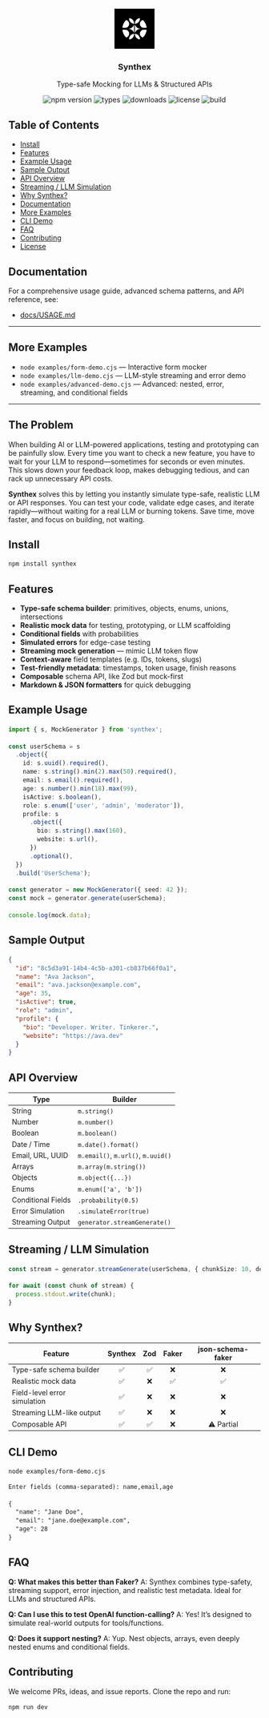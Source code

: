 <br />
<div align="center">
  <a href="https://github.com/nick-vanduijn/synthex">
    <img src="images/logo.png" alt="Logo" width="80" height="80">
  </a>

  <h3 align="center">Synthex</h3>

  <p align="center">
    Type-safe Mocking for LLMs & Structured APIs  
  </p>

  ![npm version](https://img.shields.io/npm/v/synthex?color=brightgreen&label=npm)
  ![types](https://img.shields.io/npm/types/synthex?label=types)
  ![downloads](https://img.shields.io/npm/dt/synthex?color=blue)
  ![license](https://img.shields.io/npm/l/synthex?color=orange)
  ![build](https://img.shields.io/github/actions/workflow/status/nick-vanduijn/synthex/ci.yml?branch=main&label=build)
</div>


## Table of Contents

- [Install](#install)
- [Features](#features)
- [Example Usage](#-example-usage)
- [Sample Output](#-sample-output)
- [API Overview](#api-overview)
- [Streaming / LLM Simulation](#streaming--llm-simulation)
- [Why Synthex?](#why-synthex)
- [Documentation](#documentation)
- [More Examples](#more-examples)
- [CLI Demo](#cli-demo)
- [FAQ](#faq)
- [Contributing](#contributing)
- [License](#license)
## Documentation

For a comprehensive usage guide, advanced schema patterns, and API reference, see:

- [docs/USAGE.md](docs/USAGE.md)

---

## More Examples

- `node examples/form-demo.cjs` — Interactive form mocker
- `node examples/llm-demo.cjs` — LLM-style streaming and error demo
- `node examples/advanced-demo.cjs` — Advanced: nested, error, streaming, and conditional fields

---


## The Problem

When building AI or LLM-powered applications, testing and prototyping can be painfully slow. Every time you want to check a new feature, you have to wait for your LLM to respond—sometimes for seconds or even minutes. This slows down your feedback loop, makes debugging tedious, and can rack up unnecessary API costs.

**Synthex** solves this by letting you instantly simulate type-safe, realistic LLM or API responses. You can test your code, validate edge cases, and iterate rapidly—without waiting for a real LLM or burning tokens. Save time, move faster, and focus on building, not waiting.

## Install

```bash
npm install synthex
```

## Features

* **Type-safe schema builder**: primitives, objects, enums, unions, intersections
* **Realistic mock data** for testing, prototyping, or LLM scaffolding
* **Conditional fields** with probabilities
* **Simulated errors** for edge-case testing
* **Streaming mock generation** — mimic LLM token flow
* **Context-aware** field templates (e.g. IDs, tokens, slugs)
* **Test-friendly metadata**: timestamps, token usage, finish reasons
* **Composable** schema API, like Zod but mock-first
* **Markdown & JSON formatters** for quick debugging

## Example Usage

```ts
import { s, MockGenerator } from 'synthex';

const userSchema = s
  .object({
    id: s.uuid().required(),
    name: s.string().min(2).max(50).required(),
    email: s.email().required(),
    age: s.number().min(18).max(99),
    isActive: s.boolean(),
    role: s.enum(['user', 'admin', 'moderator']),
    profile: s
      .object({
        bio: s.string().max(160),
        website: s.url(),
      })
      .optional(),
  })
  .build('UserSchema');

const generator = new MockGenerator({ seed: 42 });
const mock = generator.generate(userSchema);

console.log(mock.data);
```

## Sample Output

```json
{
  "id": "8c5d3a91-14b4-4c5b-a301-cb837b66f0a1",
  "name": "Ava Jackson",
  "email": "ava.jackson@example.com",
  "age": 35,
  "isActive": true,
  "role": "admin",
  "profile": {
    "bio": "Developer. Writer. Tinkerer.",
    "website": "https://ava.dev"
  }
}
```

## API Overview

| Type               | Builder                            |
|--------------------|------------------------------------|
| String             | `m.string()`                       |
| Number             | `m.number()`                       |
| Boolean            | `m.boolean()`                      |
| Date / Time        | `m.date().format()`                |
| Email, URL, UUID   | `m.email()`, `m.url()`, `m.uuid()` |
| Arrays             | `m.array(m.string())`              |
| Objects            | `m.object({...})`                  |
| Enums              | `m.enum(['a', 'b'])`               |
| Conditional Fields | `.probability(0.5)`                |
| Error Simulation   | `.simulateError(true)`             |
| Streaming Output   | `generator.streamGenerate()`       |

## Streaming / LLM Simulation

```ts
const stream = generator.streamGenerate(userSchema, { chunkSize: 10, delayMs: 50 });

for await (const chunk of stream) {
  process.stdout.write(chunk);
}
```

## Why Synthex?

| Feature                      | Synthex | Zod | Faker | json-schema-faker |
|------------------------------|:--------:|:---:|:-----:|:-----------------:|
| Type-safe schema builder     |   ✅     | ✅  |  ❌   |        ❌         |
| Realistic mock data          |   ✅     | ❌  |  ✅   |        ✅         |
| Field-level error simulation |   ✅     | ❌  |  ❌   |        ❌         |
| Streaming LLM-like output    |   ✅     | ❌  |  ❌   |        ❌         |
| Composable API               |   ✅     | ✅  |  ❌   |   ⚠️ Partial     |

## CLI Demo

```bash
node examples/form-demo.cjs
```

```tex AI Form Fille
Enter fields (comma-separated): name,email,age

{
  "name": "Jane Doe",
  "email": "jane.doe@example.com",
  "age": 28
}
```

## FAQ

**Q: What makes this better than Faker?**
A: Synthex combines type-safety, streaming support, error injection, and realistic test metadata. Ideal for LLMs and structured APIs.

**Q: Can I use this to test OpenAI function-calling?**
A: Yes! It’s designed to simulate real-world outputs for tools/functions.

**Q: Does it support nesting?**
A: Yup. Nest objects, arrays, even deeply nested enums and conditional fields.

## Contributing

We welcome PRs, ideas, and issue reports. Clone the repo and run:

```bash
npm run dev
```
